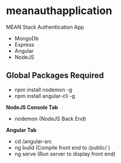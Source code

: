 # meanauthapplication
MEAN Stack Authentication App

- MongoDb
- Express
- Angular
- NodeJS

## Global Packages Required ##
* npm install nodemon -g
* npm install angular-cli -g


**NodeJS Console Tab**
* nodemon (NodeJS Back End)

**Angular Tab**
* cd /angular-src
* ng build (Compile front end to /public/ )
* ng serve (Run server to display front end)